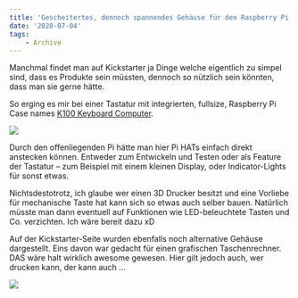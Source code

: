 ```yaml
---
title: 'Gescheitertes, dennoch spannendes Gehäuse für den Raspberry Pi'
date: '2020-07-04'
tags:
    - Archive
---
```


Manchmal findet man auf Kickstarter ja Dinge welche eigentlich zu simpel sind, dass es Produkte sein müssten, dennoch so nützlich sein könnten, dass man sie gerne hätte.

So erging es mir bei einer Tastatur mit integrierten, fullsize, Raspberry Pi Case names [K100 Keyboard Computer](https://www.kickstarter.com/projects/zyvhur/the-k100-multitop-keyboard-computer).

![](assets/rpi-keyboard-1.png)

Durch den offenliegenden Pi hätte man hier Pi HATs einfach direkt anstecken können. Entweder zum Entwickeln und Testen oder als Feature der Tastatur – zum Beispiel mit einem kleinen Display, oder Indicator-Lights für sonst etwas.

Nichtsdestotrotz, ich glaube wer einen 3D Drucker besitzt und eine Vorliebe für mechanische Taste hat kann sich so etwas auch selber bauen. Natürlich müsste man dann eventuell auf Funktionen wie LED-beleuchtete Tasten und Co. verzichten. Ich wäre bereit dazu xD

Auf der Kickstarter-Seite wurden ebenfalls noch alternative Gehäuse dargestellt. Eins davon war gedacht für einen grafischen Taschenrechner. DAS wäre halt wirklich awesome gewesen. Hier gilt jedoch auch, wer drucken kann, der kann auch …

![](assets/rpi-keyboard-2.png)